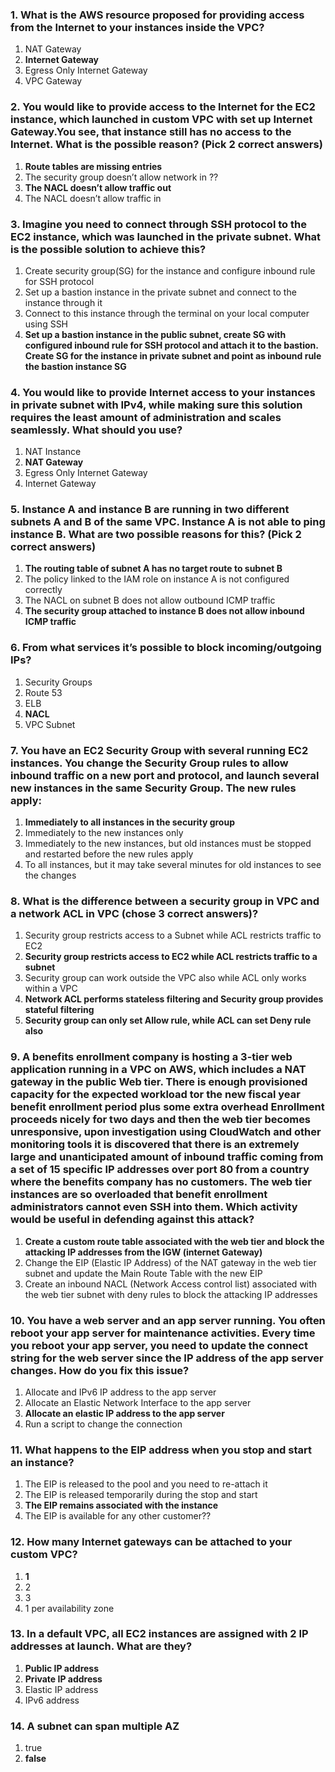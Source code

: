 ### 1. What is the AWS resource proposed for providing access from the Internet to your instances inside the VPC?
1. NAT Gateway
2. **Internet Gateway**
3. Egress Only Internet Gateway
4. VPC Gateway

### 2. You would like to provide access to the Internet for the EC2 instance, which launched in custom VPC with set up Internet Gateway.You see, that instance still has no access to the Internet. What is the possible reason? (Pick 2 correct answers)
1. **Route tables are missing entries**
2. The security group doesn’t allow network in ??
3. **The NACL doesn’t allow traffic out**
4. The NACL doesn’t allow traffic in

### 3. Imagine you need to connect through SSH protocol to the EC2 instance, which was launched in the private subnet. What is the possible solution to achieve this?
1. Create security group(SG) for the instance and configure inbound rule for SSH protocol
2. Set up a bastion instance in the private subnet and connect to the instance through it
3. Connect to this instance through the terminal on your local computer using SSH
4. **Set up a bastion instance in the public subnet, create SG with configured inbound rule for SSH protocol and attach it to the bastion. Create SG for the instance in private subnet and point as inbound rule the bastion instance SG**

### 4. You would like to provide Internet access to your instances in private subnet with IPv4, while making sure this solution requires the least amount of administration and scales seamlessly. What should you use?
1. NAT Instance
2. **NAT Gateway**
3. Egress Only Internet Gateway
4. Internet Gateway

### 5. Instance A and instance B are running in two different subnets A and B of the same VPC. Instance A is not able to ping instance B. What are two possible reasons for this? (Pick 2 correct answers)
1. **The routing table of subnet A has no target route to subnet B**
2. The policy linked to the IAM role on instance A is not configured correctly
3. The NACL on subnet B does not allow outbound ICMP traffic
4. **The security group attached to instance B does not allow inbound ICMP traffic**

### 6. From what services it’s possible to block incoming/outgoing IPs?
1. Security Groups
2. Route 53
3. ELB
4. **NACL**
5. VPC Subnet

### 7. You have an EC2 Security Group with several running EC2 instances. You change the Security Group rules to allow inbound traffic on a new port and protocol, and launch several new instances in the same Security Group. The new rules apply:
1. **Immediately to all instances in the security group**
2. Immediately to the new instances only
3. Immediately to the new instances, but old instances must be stopped and restarted before the new rules apply
4. To all instances, but it may take several minutes for old instances to see the changes

### 8. What is the difference between a security group in VPC and a network ACL in VPC (chose 3 correct answers)?
1. Security group restricts access to a Subnet while ACL restricts traffic to EC2
2. **Security group restricts access to EC2 while ACL restricts traffic to a subnet**
3. Security group can work outside the VPC also while ACL only works within a VPC
4. **Network ACL performs stateless filtering and Security group provides stateful filtering**
5. **Security group can only set Allow rule, while ACL can set Deny rule also**

### 9. A benefits enrollment company is hosting a 3-tier web application running in a VPC on AWS, which includes a NAT gateway in the public Web tier. There is enough provisioned capacity for the expected workload tor the new fiscal year benefit enrollment period plus some extra overhead Enrollment proceeds nicely for two days and then the web tier becomes unresponsive, upon investigation using CloudWatch and other monitoring tools it is discovered that there is an extremely large and unanticipated amount of inbound traffic coming from a set of 15 specific IP addresses over port 80 from a country where the benefits company has no customers. The web tier instances are so overloaded that benefit enrollment administrators cannot even SSH into them. Which activity would be useful in defending against this attack?
1. **Create a custom route table associated with the web tier and block the attacking IP addresses from the IGW (internet Gateway)**
2. Change the EIP (Elastic IP Address) of the NAT gateway in the web tier subnet and update the Main Route Table with the new EIP
3. Create an inbound NACL (Network Access control list) associated with the web tier subnet with deny rules to block the attacking IP addresses

### 10. You have a web server and an app server running. You often reboot your app server for maintenance activities. Every time you reboot your app server, you need to update the connect string for the web server since the IP address of the app server changes. How do you fix this issue?
1. Allocate and IPv6 IP address to the app server
2. Allocate an Elastic Network Interface to the app server
3. **Allocate an elastic IP address to the app server**
4. Run a script to change the connection

### 11. What happens to the EIP address when you stop and start an instance?
1. The EIP is released to the pool and you need to re-attach it
2. The EIP is released temporarily during the stop and start
3. **The EIP remains associated with the instance**
4. The EIP is available for any other customer??

### 12. How many Internet gateways can be attached to your custom VPC?
1. **1**
2. 2
3. 3
4. 1 per availability zone

### 13. In a default VPC, all EC2 instances are assigned with 2 IP addresses at launch. What are they?
1. **Public IP address**
2. **Private IP address**
3. Elastic IP address
4. IPv6 address

### 14. A subnet can span multiple AZ
1. true
2. **false**
